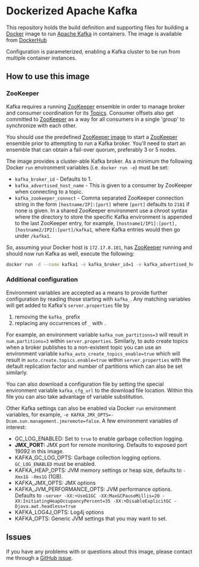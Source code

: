 # Dockerized Apache Kafka
This repository holds the build definition and supporting files for building a [Docker](https://www.docker.com) image to run [Apache Kafka](http://kafka.apache.org/) in containers. The image is available from [DockerHub](https://registry.hub.docker.com/repos/cgswong/)

Configuration is parameterized, enabling a Kafka cluster to be run from multiple container instances.

## How to use this image
### ZooKeeper
Kafka requires a running [ZooKeeper](http://zookeeper.apache.org/) ensemble in order to manage broker and consumer coordination for its [Topics](http://kafka.apache.org/documentation.html#introduction). Consumer offsets also get committed to [ZooKeeper](http://zookeeper.apache.org/) as a way for all consumers in a single 'group' to synchronize with each other.

You should use the predefined [ZooKeeper image](https://github.com/cgswong/docker-kafka) to start a [ZooKeeper](http://zookeeper.apache.org/) ensemble prior to attempting to run a Kafka broker. You'll need to start an ensemble that can obtain a fail-over quorum, preferably 3 or 5 nodes.

The image provides a cluster-able Kafka broker. As a minimum the following Docker `run` environment variables (i.e. `docker run -e`) must be set:

- `kafka_broker_id` - Defaults to 1.
- `kafka_advertised_host_name` - This is given to a consumer by ZooKeeper when connecting to a topic.
- `kafka_zookeeper_connect` - Comma separated ZooKeeper connection string in the form `[hostname/IP]:[port]` where `[port]` defaults to `2181` if none is given. In a shared ZooKeeper environment use a chroot syntax where the directory to store the specific Kafka environment is appended to the last ZooKeeper entry, for example, `[hostname1/IP1]:[port],[hostname2/IP2]:[port]/kafka1`, where Kafka entries would then go under `/kafka1`.

So, assuming your Docker host is `172.17.8.101`, has [ZooKeeper](http://zookeeper.apache.org/) running and should now run Kafka as well, execute the following:

  ```sh
  docker run -d --name kafka1 -e kafka_broker_id=1 -e kafka_advertised_host_name=172.17.8.101 -e kafka_zookeeper_connect=172.17.8.101/kafka cgswong/kafka:latest
  ```

### Additional configuration
Environment variables are accepted as a means to provide further configuration by reading those starting with `kafka_`. Any matching variables will get added to Kafka's `server.properties` file by

1. removing the `kafka_` prefix
2. replacing any occurrences of `_` with `.`

For example, an environment variable `kafka_num_partitions=3` will result in `num.partitions=3` within `server.properties`. Similarly, to auto create topics when a broker publishes to a non-existent topic you can use an environment variable `kafka_auto_create_topics_enable=true` which will result in `auto.create.topics.enable=true` within `server.properties` with the default replication factor and number of partitions which can also be set similarly.

You can also download a configuration file by setting the special environment variable `kafka_cfg_url` to the download file location. Within this file you can also take advantage of variable substitution.

Other Kafka settings can also be enabled via Docker `run` environment variables, for example, `-e KAFKA_JMX_OPTS=-Dcom.sun.management.jmxremote=false`. A few environment variables of interest:

- GC_LOG_ENABLED: Set to `true` to enable garbage collection logging.
- **JMX_PORT:** JMX port for remote monitoring. Defaults to exposed port 19092 in this image.
- KAFKA_GC_LOG_OPTS: Garbage collection logging options. `GC_LOG_ENABLED` must be enabled.
- KAFKA_HEAP_OPTS: JVM memory settings or heap size, defaults to `-Xmx1G -Xms1G` (1GB).
- KAFKA_JMX_OPTS: JMX options
- KAFKA_JVM_PERFORMANCE_OPTS: JVM performance options. Defaults to `-server -XX:+UseG1GC -XX:MaxGCPauseMillis=20 -XX:InitiatingHeapOccupancyPercent=35 -XX:+DisableExplicitGC -Djava.awt.headless=true`
- KAFKA_LOG4J_OPTS: Log4j options
- KAFKA_OPTS: Generic JVM settings that you may want to set.

## Issues
If you have any problems with or questions about this image, please contact me through a [GitHub issue](https://github.com/cgswong/docker-kafka/issues).
